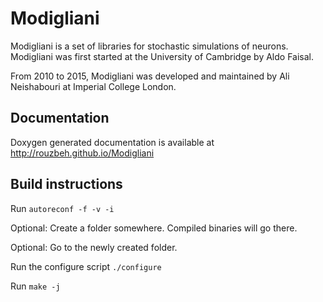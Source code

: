 # Modigliani

Modigliani is a set of libraries for stochastic simulations of neurons. Modigliani was first started at the University of Cambridge by Aldo Faisal. 

From 2010 to 2015, Modigliani was developed and maintained by Ali Neishabouri at Imperial College London. 

## Documentation
Doxygen generated documentation is available at http://rouzbeh.github.io/Modigliani

## Build instructions
Run `autoreconf -f -v -i`

Optional: Create a folder somewhere. Compiled binaries will go there.

Optional: Go to the newly created folder.

Run the configure script `./configure`

Run `make -j`
